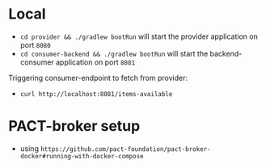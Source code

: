 # Local

- `cd provider && ./gradlew bootRun` will start the provider application on port `8080`
- `cd consumer-backend && ./gradlew bootRun` will start the backend-consumer application on port `8081`

Triggering consumer-endpoint to fetch from provider:

- `curl http://localhost:8081/items-available`

# PACT-broker setup

- using `https://github.com/pact-foundation/pact-broker-docker#running-with-docker-compose`
